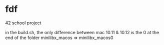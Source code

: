 # fdf
42 school project

in the build.sh, the only difference between mac 10.11 & 10.12 is the 0 at the end of the folder
minilibx_macos => minilibx_macos0
